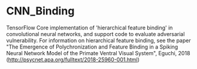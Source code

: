 # CNN_Binding

TensorFlow Core implementation of 'hierarchical feature binding' in convolutional neural networks, and support code to evaluate adversarial vulnerability. 
For information on hierarchical feature binding, see the paper "The Emergence of Polychronization and Feature Binding in a Spiking Neural Network Model of the Primate Ventral Visual System", Eguchi, 2018 (http://psycnet.apa.org/fulltext/2018-25960-001.html)
